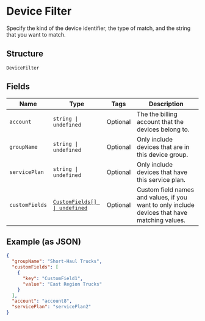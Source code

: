
# Device Filter

Specify the kind of the device identifier, the type of match, and the string that you want to match.

## Structure

`DeviceFilter`

## Fields

| Name | Type | Tags | Description |
|  --- | --- | --- | --- |
| `account` | `string \| undefined` | Optional | The the billing account that the devices belong to. |
| `groupName` | `string \| undefined` | Optional | Only include devices that are in this device group. |
| `servicePlan` | `string \| undefined` | Optional | Only include devices that have this service plan. |
| `customFields` | [`CustomFields[] \| undefined`](../../doc/models/custom-fields.md) | Optional | Custom field names and values, if you want to only include devices that have matching values. |

## Example (as JSON)

```json
{
  "groupName": "Short-Haul Trucks",
  "customFields": [
    {
      "key": "CustomField1",
      "value": "East Region Trucks"
    }
  ],
  "account": "account8",
  "servicePlan": "servicePlan2"
}
```

